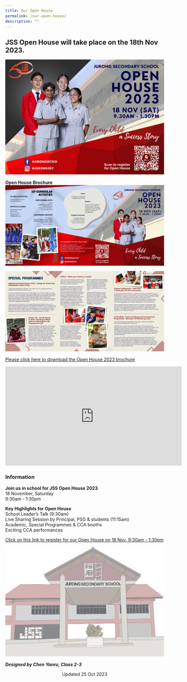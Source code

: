 ```yaml
---
title: Our Open House
permalink: /our-open-house/
description: ""
---
```

## JSS Open House will take place on the 18th Nov 2023.

![JSS Open House 2023_1](/images/jss%20open%20house%202023_1.jpeg)

**Open House Brochure**
![JSS Open House Brochure Page 1](/images/jss%20open%20house%20brochure%201.jpeg)

![JSS Open House Brochure Page 2](/images/jss%20open%20house%20brochure%202.jpeg)

[Please click here to download the Open House 2023 brochure](/files/open%20house%202023%20brochure%20.pdf)

<iframe width="560" height="315" src="https://www.youtube.com/embed/MP1cQUzX8a4?start=3" title="YouTube video player" frameborder="0" allow="accelerometer; autoplay; clipboard-write; encrypted-media; gyroscope; picture-in-picture" allowfullscreen=""></iframe>

### Information

**Join us in school for JSS Open House 2023**  
18 November, Saturday  
9:30am - 1:30pm  
  
**Key Highlights for Open House**  
School Leader’s Talk (9:30am)  
Live Sharing Session by Principal, PSG &amp; students (11:15am)  
Academic, Special Programmes &amp; CCA booths  
Exciting CCA performances  
  

[Click on this link to register for our Open House on 18 Nov, 9:30am - 1:30pm](https://go.gov.sg/jss-openhouse2023-registration)

![](/images/Monochromatic%20painting%20-%20JSS%20School%20Facade%2013%20Apr%202022%20at%201_35%20PM.png)

_**Designed by Chen Yanru, Class 2-3**_

<center> Updated 25 Oct 2023 </center>